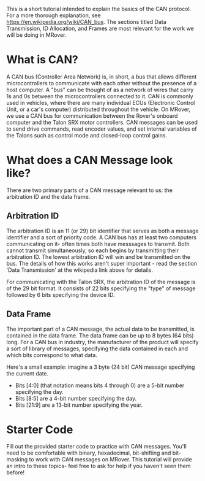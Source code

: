 This is a short tutorial intended to explain the basics of the CAN protocol. 
For a more thorough explanation, see https://en.wikipedia.org/wiki/CAN_bus. 
The sections titled Data Transmission, ID Allocation, and Frames are most 
relevant for the work we will be doing in MRover.

What is CAN?
============
A CAN bus (Controller Area Network) is, in short, a bus that allows 
different microcontrollers to communicate with each other without the 
presence of a host computer. A "bus" can be thought of as a network of wires
that carry 1s and 0s between the microcontrollers connected to it. CAN is 
commonly used in vehicles, where there are many individual ECUs (Electronic 
Control Unit, or a car's computer) distributed throughout the vehicle. On
MRover, we use a CAN bus for communication between the Rover's onboard computer
and the Talon SRX motor controllers. CAN messages can be used to send drive
commands, read encoder values, and set internal variables of the Talons such as
control mode and closed-loop control gains.

What does a CAN Message look like?
==================================
There are two primary parts of a CAN message relevant to us: the arbitration ID
and the data frame. 

Arbitration ID
--------------
The arbitration ID is an 11 (or 29) bit identifier that serves as both a message
identifier and a sort of priority code. A CAN bus has at least two computers
communicating on it- often times both have messsages to transmit. Both cannot
transmit simultaneously, so each begins by transmitting their arbitration ID.
The lowest arbitration ID will win and be transmitted on the bus. The details
of how this works aren't super important - read the section 'Data Transmission'
at the wikipedia link above for details.

For communicating with the Talon SRX, the arbitration ID of the message is of
the 29 bit format. It consists of 22 bits specifying the "type" of message
followed by 6 bits specifying the device ID.

Data Frame
----------
The important part of a CAN message, the actual data to be transmitted, is
contained in the data frame. The data frame can be up to 8 bytes (64 bits)
long. For a CAN bus in industry, the manufacturer of the product will specify a
sort of library of messages, specifying the data contained in each and which
bits correspond to what data.

Here's a small example: imagine a 3 byte (24 bit) CAN message specifying the
current date. 
- Bits [4:0] (that notation means bits 4 through 0) are a 5-bit number
  specifying the day.
- Bits [8:5] are a 4-bit number specifying the day.
- Bits [21:9] are a 13-bit number specifying the year.

Starter Code
============
Fill out the provided starter code to practice with CAN messages. You'll need
to be comfortable with binary, hexadecimal, bit-shifting and bit-masking to
work with CAN messages on MRover. This tutorial will provide an intro to these
topics- feel free to ask for help if you haven't seen them before!